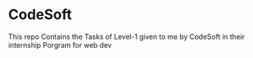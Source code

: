 # CodeSoft
This repo Contains the Tasks of Level-1 given to me by CodeSoft in their internship Porgram for web dev
